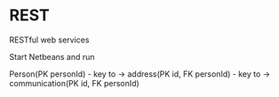 # REST
RESTful web services

Start Netbeans and run

Person(PK personId) - key to -> address(PK id, FK personId)
                    - key to -> communication(PK id, FK personId)
